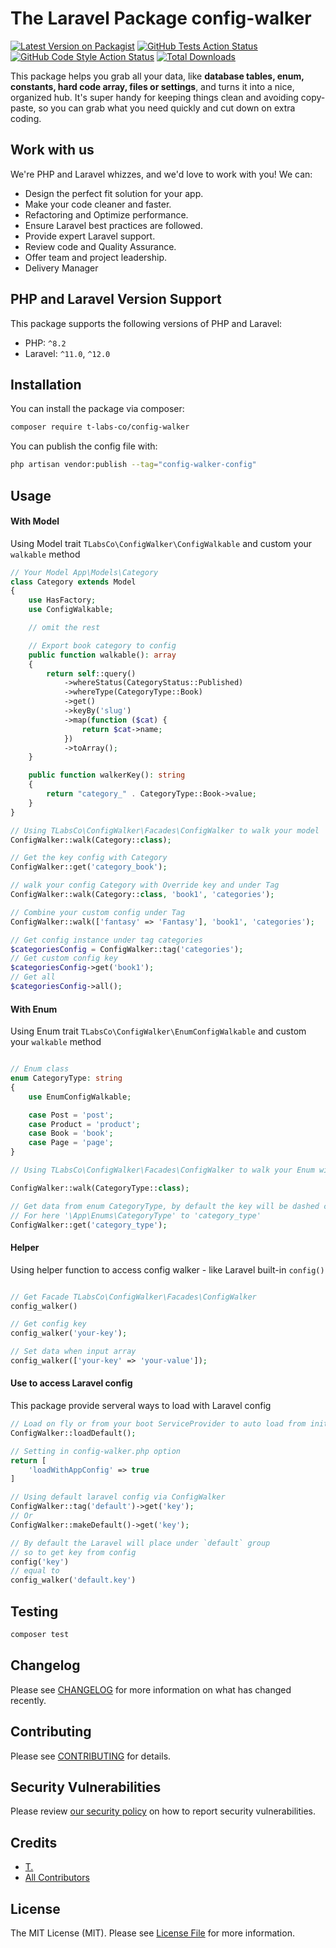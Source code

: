 # The Laravel Package config-walker

[![Latest Version on Packagist](https://img.shields.io/packagist/v/t-labs-co/config-walker.svg?style=flat-square)](https://packagist.org/packages/t-labs-co/config-walker)
[![GitHub Tests Action Status](https://img.shields.io/github/actions/workflow/status/t-labs-co/config-walker/run-tests.yml?branch=main&label=tests&style=flat-square)](https://github.com/t-labs-co/config-walker/actions?query=workflow%3Arun-tests+branch%3Amain)
[![GitHub Code Style Action Status](https://img.shields.io/github/actions/workflow/status/t-labs-co/config-walker/fix-php-code-style-issues.yml?branch=main&label=code%20style&style=flat-square)](https://github.com/t-labs-co/config-walker/actions?query=workflow%3A"Fix+PHP+code+style+issues"+branch%3Amain)
[![Total Downloads](https://img.shields.io/packagist/dt/t-labs-co/config-walker.svg?style=flat-square)](https://packagist.org/packages/t-labs-co/config-walker)

This package helps you grab all your data, like **database tables, enum, constants, hard code array, files or settings**, and turns it into a nice, organized hub. It's super handy for keeping things clean and avoiding copy-paste, so you can grab what you need quickly and cut down on extra coding.

## Work with us

We're PHP and Laravel whizzes, and we'd love to work with you! We can:

- Design the perfect fit solution for your app.
- Make your code cleaner and faster.
- Refactoring and Optimize performance.
- Ensure Laravel best practices are followed.
- Provide expert Laravel support.
- Review code and Quality Assurance.
- Offer team and project leadership.
- Delivery Manager 

## PHP and Laravel Version Support

This package supports the following versions of PHP and Laravel:

- PHP: `^8.2`
- Laravel: `^11.0`, `^12.0`

## Installation

You can install the package via composer:

```bash
composer require t-labs-co/config-walker
```

You can publish the config file with:

```bash
php artisan vendor:publish --tag="config-walker-config"
```

## Usage

#### With Model 

Using Model trait `TLabsCo\ConfigWalker\ConfigWalkable` and custom your `walkable` method

```php
// Your Model App\Models\Category
class Category extends Model
{
    use HasFactory;
    use ConfigWalkable;

    // omit the rest 

    // Export book category to config 
    public function walkable(): array
    {
        return self::query()
            ->whereStatus(CategoryStatus::Published)
            ->whereType(CategoryType::Book)
            ->get()
            ->keyBy('slug')
            ->map(function ($cat) {
                return $cat->name;
            })
            ->toArray();
    }

    public function walkerKey(): string
    {
        return "category_" . CategoryType::Book->value;
    }
}

// Using TLabsCo\ConfigWalker\Facades\ConfigWalker to walk your model 
ConfigWalker::walk(Category::class);

// Get the key config with Category
ConfigWalker::get('category_book');

// walk your config Category with Override key and under Tag
ConfigWalker::walk(Category::class, 'book1', 'categories');

// Combine your custom config under Tag
ConfigWalker::walk(['fantasy' => 'Fantasy'], 'book1', 'categories');

// Get config instance under tag categories
$categoriesConfig = ConfigWalker::tag('categories');
// Get custom config key
$categoriesConfig->get('book1');
// Get all
$categoriesConfig->all();

```

#### With Enum

Using Enum trait `TLabsCo\ConfigWalker\EnumConfigWalkable` and custom your `walkable` method

```php

// Enum class
enum CategoryType: string
{
    use EnumConfigWalkable;

    case Post = 'post';
    case Product = 'product';
    case Book = 'book';
    case Page = 'page';
}

// Using TLabsCo\ConfigWalker\Facades\ConfigWalker to walk your Enum with TLabsCo\ConfigWalker\EnumConfigWalkable

ConfigWalker::walk(CategoryType::class);

// Get data from enum CategoryType, by default the key will be dashed case from enum name and without namespace
// For here '\App\Enums\CategoryType' to 'category_type'
ConfigWalker::get('category_type');

```

#### Helper

Using helper function to access config walker - like Laravel built-in `config()`  

```php

// Get Facade TLabsCo\ConfigWalker\Facades\ConfigWalker
config_walker()

// Get config key 
config_walker('your-key');

// Set data when input array
config_walker(['your-key' => 'your-value']);

```

#### Use to access Laravel config 

This package provide serveral ways to load with Laravel config

```php
// Load on fly or from your boot ServiceProvider to auto load from init
ConfigWalker::loadDefault();

// Setting in config-walker.php option
return [
    'loadWithAppConfig' => true
]

// Using default laravel config via ConfigWalker
ConfigWalker::tag('default')->get('key');
// Or 
ConfigWalker::makeDefault()->get('key');

// By default the Laravel will place under `default` group 
// so to get key from config
config('key')
// equal to
config_walker('default.key')

```

## Testing

```bash
composer test
```

## Changelog

Please see [CHANGELOG](CHANGELOG.md) for more information on what has changed recently.

## Contributing

Please see [CONTRIBUTING](CONTRIBUTING.md) for details.

## Security Vulnerabilities

Please review [our security policy](../../security/policy) on how to report security vulnerabilities.

## Credits

- [T.](https://github.com/ty-huynh)
- [All Contributors](../../contributors)

## License

The MIT License (MIT). Please see [License File](LICENSE.md) for more information.
